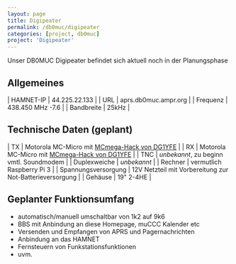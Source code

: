 ```yaml
---
layout: page
title: Digipeater
permalink: /db0muc/digipeater
categories: [project, db0muc]
project: 'Digipeater'
---
```


Unser DB0MUC Digipeater befindet sich aktuell noch in der Planungsphase

## Allgemeines

| HAMNET-IP  | 44.225.22.133        |
| URL        | aprs.db0muc.ampr.org |
| Frequenz   | 438.450 MHz -7.6     |
| Bandbreite | 25kHz                |

## Technische Daten (geplant)

| TX                  | Motorola MC-Micro mit [MCmega-Hack von DG1YFE](http://mc70.stus-disco.de/mods/cpu-modboard.html) |
| RX                  | Motorola MC-Micro mit [MCmega-Hack von DG1YFE](http://mc70.stus-disco.de/mods/cpu-modboard.html) |
| TNC                 | *unbekannt*, zu beginn vmtl. Soundmodem |
| Duplexweiche        | *unbekannt* |
| Rechner             | vermutlich Raspberry Pi 3 |
| Spannungsversorgung | 12V Netzteil mit Vorbereitung zur Not-Batterieversorgung |
| Gehäuse             | 19" 2-4HE |

## Geplanter Funktionsumfang

* automatisch/manuell umschaltbar von 1k2 auf 9k6
* BBS mit Anbindung an diese Homepage, muCCC Kalender etc
* Versenden und Empfangen von APRS und Pagernachrichten
* Anbindung an das HAMNET
* Fernsteuern von Funkstationsfunktionen
* uvm.